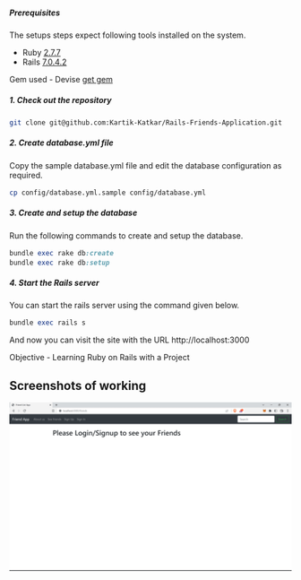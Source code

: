 ##### Prerequisites

The setups steps expect following tools installed on the system.

- Ruby [2.7.7](https://www.ruby-lang.org/en/news/2022/11/24/ruby-2-7-7-released/)
- Rails [7.0.4.2](https://rubygems.org/gems/rails/versions/7.0.4)

Gem used - Devise [get gem](https://rubygems.org/gems/devise)

##### 1. Check out the repository

```bash
git clone git@github.com:Kartik-Katkar/Rails-Friends-Application.git
```

##### 2. Create database.yml file

Copy the sample database.yml file and edit the database configuration as required.

```bash
cp config/database.yml.sample config/database.yml
```

##### 3. Create and setup the database

Run the following commands to create and setup the database.

```ruby
bundle exec rake db:create
bundle exec rake db:setup
```

##### 4. Start the Rails server

You can start the rails server using the command given below.

```ruby
bundle exec rails s
```

And now you can visit the site with the URL http://localhost:3000

Objective - Learning Ruby on Rails with a Project

## Screenshots of working

<p align="center">
  <img src="./Screenshot/app.gif" alt="Image"/>
</p>

